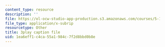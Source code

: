 ```yaml
---
content_type: resource
description: ''
file: https://ol-ocw-studio-app-production.s3.amazonaws.com/courses/5-111sc-principles-of-chemical-science-fall-2014/1ea6eff1c4ca55a1984c7f2d8bbd0b8e_pIwp65fPyYU.vtt
file_type: application/x-subrip
resourcetype: Other
title: 3play caption file
uid: 1ea6eff1-c4ca-55a1-984c-7f2d8bbd0b8e
---
```

